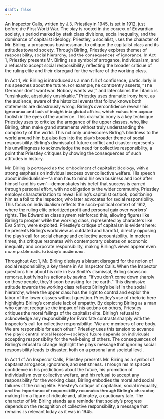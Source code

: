 ```yaml
---
draft: false
---
```

An Inspector Calls, written by J.B. Priestley in 1945, is set in 1912, just before the First World War. The play is rooted in the context of Edwardian society, a period marked by stark class divisions, social inequality, and the dominance of capitalist ideology. Priestley, a socialist, uses the character of Mr. Birling, a prosperous businessman, to critique the capitalist class and its attitudes toward society. Through Birling, Priestley explores themes of responsibility, social hierarchy, and the consequences of ignorance. In Act 1, Priestley presents Mr. Birling as a symbol of arrogance, individualism, and a refusal to accept social responsibility, reflecting the broader critique of the ruling elite and their disregard for the welfare of the working class.

In Act 1, Mr. Birling is introduced as a man full of confidence, particularly in his speeches about the future. For example, he confidently asserts, “The Germans don’t want war. Nobody wants war,” and later claims the Titanic is “unsinkable, absolutely unsinkable.” Priestley uses dramatic irony here, as the audience, aware of the historical events that follow, knows both statements are disastrously wrong. Birling’s overconfidence reveals his ignorance and lack of insight into global affairs, which makes him appear foolish in the eyes of the audience. This dramatic irony is a key technique Priestley uses to criticize the arrogance of the upper classes, who, like Birling, often make grand statements without truly understanding the complexity of the world. This not only underscores Birling’s blindness to the world around him but also ties into the play’s broader theme of social responsibility. Birling’s dismissal of future conflict and disaster represents his unwillingness to acknowledge the need for collective responsibility, a point that Priestley critiques by showing the consequences of such attitudes in history.

Mr. Birling is portrayed as the embodiment of capitalist ideology, with a strong emphasis on individual success over collective welfare. His speech about individualism—“a man has to mind his own business and look after himself and his own”—demonstrates his belief that success is earned through personal effort, with no obligation to the wider community. Priestley employs characterization to reveal Birling’s capitalist outlook, positioning him as a foil to the Inspector, who later advocates for social responsibility. This focus on individualism reflects the socio-political context of 1912, where the ruling elite prioritized profit and personal gain over workers’ rights. The Edwardian class system reinforced this, allowing figures like Birling to prosper while the working class, represented by characters like Eva Smith, were exploited. Priestley’s critique of capitalism is evident here: he presents Birling’s worldview as outdated and harmful, directly opposing the play’s call for social change and collective accountability. In modern times, this critique resonates with contemporary debates on economic inequality and corporate responsibility, making Birling’s views appear even more problematic to today’s audiences.

Throughout Act 1, Mr. Birling displays a blatant disregard for the notion of social responsibility, a key theme in An Inspector Calls. When the Inspector questions him about his role in Eva Smith’s dismissal, Birling shows no remorse, justifying his actions by saying, “If you don’t come down sharply on these people, they’d soon be asking for the earth.” This dismissive attitude towards the working class reflects Birling’s belief in the social hierarchy, where the upper class has the right to control and exploit the labor of the lower classes without question. Priestley’s use of rhetoric here highlights Birling’s complete lack of empathy. By depicting Birling as a man who cannot recognize the impact of his actions on others, Priestley critiques the moral failings of the capitalist elite. Birling’s refusal to acknowledge any responsibility for Eva’s fate contrasts sharply with the Inspector’s call for collective responsibility: “We are members of one body. We are responsible for each other.” Priestley uses this tension to advance the play’s central moral lesson—society’s future depends on individuals accepting responsibility for the well-being of others. The consequences of Birling’s refusal to change highlight the play’s message that ignoring social responsibility leads to disaster, both on a personal and societal level.

In Act 1 of An Inspector Calls, Priestley presents Mr. Birling as a symbol of capitalist arrogance, ignorance, and selfishness. Through his misplaced confidence in his predictions about the future, his promotion of individualism over collective welfare, and his refusal to accept any responsibility for the working class, Birling embodies the moral and social failures of the ruling elite. Priestley’s critique of capitalism, social inequality, and the importance of responsibility resonates through Birling’s character, making him a figure of ridicule and, ultimately, a cautionary tale. The character of Mr. Birling stands as a reminder that society’s progress depends on the recognition of collective responsibility, a message that remains as relevant today as it was in 1945.